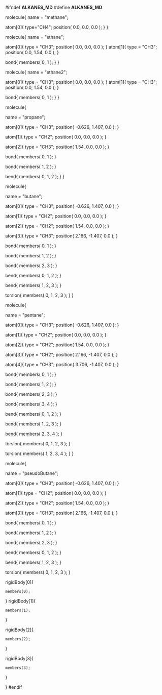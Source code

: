 #ifndef __ALKANES_MD__
#define __ALKANES_MD__

molecule{
  name = "methane";
  
  atom[0]{
    type="CH4";
    position( 0.0, 0.0, 0.0 );
  }
}

molecule{
  name = "ethane";
  
  atom[0]{
    type = "CH3";
    position( 0.0, 0.0, 0.0 );
  }
  atom[1]{
    type = "CH3";
    position( 0.0, 1.54, 0.0 );
  }

  
  bond{
    members( 0, 1 );
  }
}

molecule{
  name = "ethane2";
  
  atom[0]{
    type = "CH3";
    position( 0.0, 0.0, 0.0 );
  }
  atom[1]{
    type = "CH3";
    position( 0.0, 1.54, 0.0 );
  }

  
  bond{
    members( 0, 1 );
  }
}



molecule{

  name = "propane";
  
  
  atom[0]{
    type = "CH3";
    position( -0.626, 1.407, 0.0 );
  }

  atom[1]{
    type = "CH2";
    position( 0.0, 0.0, 0.0 );
  }

  atom[2]{
    type = "CH3";
    position( 1.54, 0.0, 0.0 );
  }

  

  bond{
    members( 0, 1 );
  }

  bond{
    members( 1, 2 );
  }

  
  bend{
    members( 0, 1, 2 );
  }
}

molecule{

  name = "butane";
  
  
  atom[0]{
    type = "CH3";
    position( -0.626, 1.407, 0.0 );
  }

  atom[1]{
    type = "CH2";
    position( 0.0, 0.0, 0.0 );
  }

  atom[2]{
    type = "CH2";
    position( 1.54, 0.0, 0.0 );
  }

  atom[3]{
    type = "CH3";
    position( 2.166, -1.407, 0.0 );
  }
  

  

  bond{
    members( 0, 1 );
  }

  bond{
    members( 1, 2 );
  }

  bond{
    members( 2, 3 );
  }

  
  bend{
    members( 0, 1, 2 );
  }

  bend{
    members( 1, 2, 3 );
  }

  
  torsion{
    members( 0, 1, 2, 3 );
  }
}

molecule{

  name = "pentane";
  
  
  atom[0]{
    type = "CH3";
    position( -0.626, 1.407, 0.0 );
  }

  atom[1]{
    type = "CH2";
    position( 0.0, 0.0, 0.0 );
  }

  atom[2]{
    type = "CH2";
    position( 1.54, 0.0, 0.0 );
  }

  atom[3]{
    type = "CH2";
    position( 2.166, -1.407, 0.0 );
  }

  atom[4]{
    type = "CH3";
    position( 3.706, -1.407, 0.0 );
  }
  

  

  bond{
    members( 0, 1 );
  }

  bond{
    members( 1, 2 );
  }

  bond{
    members( 2, 3 );
  }

  bond{
    members( 3, 4 );
  }

  
  bend{
    members( 0, 1, 2 );
  }

  bend{
    members( 1, 2, 3 );
  }

  bend{
    members( 2, 3, 4 );
  }

  
  torsion{
    members( 0, 1, 2, 3 );
  }

  torsion{
    members( 1, 2, 3, 4 );
  }
}

molecule{

  name = "pseudoButane";
  
  
  atom[0]{
    type = "CH3";
    position( -0.626, 1.407, 0.0 );
  }

  atom[1]{
    type = "CH2";
    position( 0.0, 0.0, 0.0 );
  }

  atom[2]{
    type = "CH2";
    position( 1.54, 0.0, 0.0 );
  }

  atom[3]{
    type = "CH3";
    position( 2.166, -1.407, 0.0 );
  }
  

  

  bond{
    members( 0, 1 );
  }

  bond{
    members( 1, 2 );
  }

  bond{
    members( 2, 3 );
  }

  
  bend{
    members( 0, 1, 2 );
  }

  bend{
    members( 1, 2, 3 );
  }

  
  torsion{
    members( 0, 1, 2, 3 );
  }

  
  rigidBody[0]{
    
    members(0);
  }
  rigidBody[1]{
    
    members(1);
  }

  rigidBody[2]{
    
    members(2);
  }

  rigidBody[3]{
    
    members(3);
  }


}
#endif
